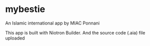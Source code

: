 # mybestie
An Islamic international app by MIAC Ponnani

This app is built with Niotron Builder. And the source code (.aia) file uploaded
